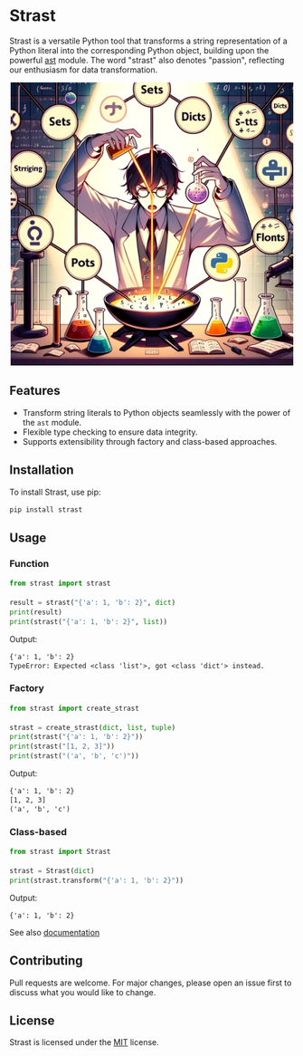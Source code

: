 # Strast

Strast is a versatile Python tool that transforms a string representation of a Python literal into the corresponding Python object, building upon the powerful [ast](https://docs.python.org/3/library/ast.html) module. The word "strast" also denotes "passion", reflecting our enthusiasm for data transformation. 


<div align="center">
<img src="https://github.com/janthmueller/strast/blob/main/assets/strast.png" width=500/>
</div>

## Features
- Transform string literals to Python objects seamlessly with the power of the `ast` module.
- Flexible type checking to ensure data integrity.
- Supports extensibility through factory and class-based approaches.

## Installation
To install Strast, use pip:

```bash
pip install strast
```

## Usage

### Function
```python
from strast import strast

result = strast("{'a': 1, 'b': 2}", dict)
print(result)
print(strast("{'a': 1, 'b': 2}", list))
```
Output:
```
{'a': 1, 'b': 2}
TypeError: Expected <class 'list'>, got <class 'dict'> instead.
```

### Factory
```python
from strast import create_strast

strast = create_strast(dict, list, tuple)
print(strast("{'a': 1, 'b': 2}"))
print(strast("[1, 2, 3]"))
print(strast("('a', 'b', 'c')"))
```
Output:
```
{'a': 1, 'b': 2}
[1, 2, 3]
('a', 'b', 'c')
```

### Class-based
```python
from strast import Strast

strast = Strast(dict)
print(strast.transform("{'a': 1, 'b': 2}"))
```
Output:
```
{'a': 1, 'b': 2}
```
See also [documentation](https://janthmueller.github.io/strast/docs/strast.html)

## Contributing
Pull requests are welcome. For major changes, please open an issue first to discuss what you would like to change.

## License
Strast is licensed under the [MIT](https://choosealicense.com/licenses/mit/) license.

